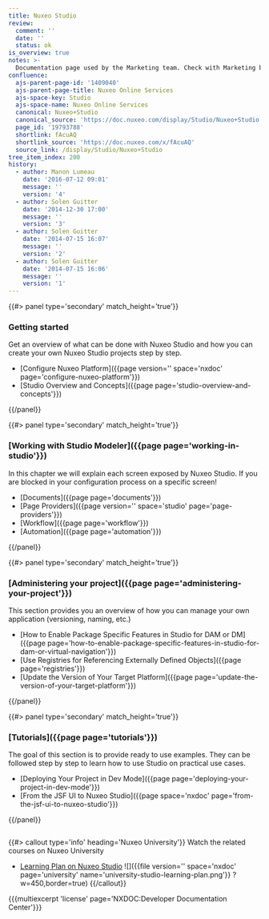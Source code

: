 ```yaml
---
title: Nuxeo Studio
review:
  comment: ''
  date: ''
  status: ok
is_overview: true
notes: >-
  Documentation page used by the Marketing team. Check with Marketing before deleting or moving.
confluence:
  ajs-parent-page-id: '1409040'
  ajs-parent-page-title: Nuxeo Online Services
  ajs-space-key: Studio
  ajs-space-name: Nuxeo Online Services
  canonical: Nuxeo+Studio
  canonical_source: 'https://doc.nuxeo.com/display/Studio/Nuxeo+Studio'
  page_id: '19793788'
  shortlink: fAcuAQ
  shortlink_source: 'https://doc.nuxeo.com/x/fAcuAQ'
  source_link: /display/Studio/Nuxeo+Studio
tree_item_index: 200
history:
  - author: Manon Lumeau
    date: '2016-07-12 09:01'
    message: ''
    version: '4'
  - author: Solen Guitter
    date: '2014-12-30 17:00'
    message: ''
    version: '3'
  - author: Solen Guitter
    date: '2014-07-15 16:07'
    message: ''
    version: '2'
  - author: Solen Guitter
    date: '2014-07-15 16:06'
    message: ''
    version: '1'
---
```


<div class="row" data-equalizer data-equalize-on="medium"><div class="column medium-6">{{#> panel type='secondary' match_height='true'}}

### Getting started

Get an overview of what can be done with Nuxeo Studio and how you can create your own Nuxeo Studio projects step by step.

- [Configure Nuxeo Platform]({{page version='' space='nxdoc' page='configure-nuxeo-platform'}})
- [Studio Overview and Concepts]({{page page='studio-overview-and-concepts'}})

{{/panel}}</div><div class="column medium-6">{{#> panel type='secondary' match_height='true'}}

### [Working with Studio Modeler]({{page page='working-in-studio'}})

In this chapter we will explain each screen exposed by Nuxeo Studio. If you are blocked in your configuration process on a specific screen!

- [Documents]({{page page='documents'}})
- [Page Providers]({{page version='' space='studio' page='page-providers'}})
- [Workflow]({{page page='workflow'}})
- [Automation]({{page page='automation'}})

{{/panel}}</div></div><div class="row" data-equalizer data-equalize-on="medium"><div class="column medium-6">{{#> panel type='secondary' match_height='true'}}

### [Administering your project]({{page page='administering-your-project'}})

This section provides you an overview of how you can manage your own application (versioning, naming, etc.)

- [How to Enable Package Specific Features in Studio for DAM or DM]({{page page='how-to-enable-package-specific-features-in-studio-for-dam-or-virtual-navigation'}})
- [Use Registries for Referencing Externally Defined Objects]({{page page='registries'}})
- [Update the Version of Your Target Platform]({{page page='update-the-version-of-your-target-platform'}})

{{/panel}}</div><div class="column medium-6">{{#> panel type='secondary' match_height='true'}}

### [Tutorials]({{page page='tutorials'}})

The goal of this section is to provide ready to use examples. They can be followed step by step to learn how to use Studio on practical use cases.

- [Deploying Your Project in Dev Mode]({{page page='deploying-your-project-in-dev-mode'}})
- [From the JSF UI to Nuxeo Studio]({{page space='nxdoc' page='from-the-jsf-ui-to-nuxeo-studio'}})

{{/panel}}</div></div>

{{#> callout type='info' heading='Nuxeo University'}}
Watch the related courses on Nuxeo University

- [Learning Plan on Nuxeo Studio](https://university.nuxeo.com/learn/public/learning_plan/view/5/nuxeo-studio-foundations)
  ![]({{file version='' space='nxdoc' page='university' name='university-studio-learning-plan.png'}} ?w=450,border=true)
  {{/callout}}

{{{multiexcerpt 'license' page='NXDOC:Developer Documentation Center'}}}

